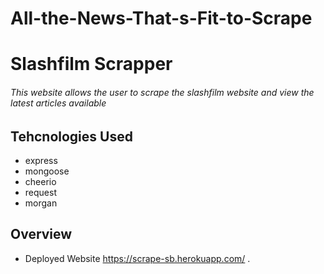 # All-the-News-That-s-Fit-to-Scrape
# Slashfilm Scrapper
###### This website allows the user to scrape the slashfilm website and view the latest articles available 

## Tehcnologies Used
  * express
  * mongoose
  * cheerio
  * request
  * morgan
  
 ## Overview
 

* Deployed Website https://scrape-sb.herokuapp.com/ .